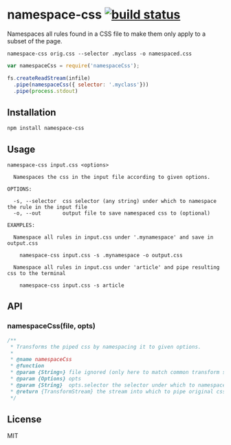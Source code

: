 # namespace-css [![build status](https://secure.travis-ci.org/thlorenz/namespace-css.png)](http://travis-ci.org/thlorenz/namespace-css)

Namespaces all rules found in a CSS file to make them only apply to a subset of the page.

```
namespace-css orig.css --selector .myclass -o namespaced.css
```

```js
var namespaceCss = require('namespaceCss');

fs.createReadStream(infile)
  .pipe(namespaceCss({ selector: '.myclass'}))
  .pipe(process.stdout)
```

## Installation

    npm install namespace-css

## Usage

```
namespace-css input.css <options>

  Namespaces the css in the input file according to given options.

OPTIONS:

  -s, --selector  css selector (any string) under which to namespace the rule in the input file
  -o, --out       output file to save namespaced css to (optional)

EXAMPLES:

  Namespace all rules in input.css under '.mynamespace' and save in output.css

    namespace-css input.css -s .mynamespace -o output.css

  Namespace all rules in input.css under 'article' and pipe resulting css to the terminal 

    namespace-css input.css -s article
```

## API

### namespaceCss(file, opts)

```js
/**
 * Transforms the piped css by namespacing it to given options.
 * 
 * @name namespaceCss
 * @function
 * @param {String=} file ignored (only here to match common transform signature)
 * @param {Options} opts 
 * @param {String}  opts.selector the selector under which to namespace all css rules
 * @return {TransformStream} the stream into which to pipe original css
 */
```

## License

MIT
